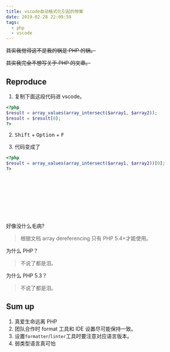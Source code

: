 ```yaml
---
title: vscode自动格式化引起的惨案
date: 2019-02-28 22:09:59
tags:
  - php
  - vscode
---
```


<del>其实我觉得这不是我的锅是 PHP 的锅。</del>

<del>其实我完全不想写关于 PHP 的文章。</del>

## Reproduce

1. 复制下面这段代码进 vscode。

```php
<?php
$result = array_values(array_intersect($array1, $array2));
$result = $result[0];
?>
```

2. <kbd>Shift</kbd> + <kbd>Option</kbd> + <kbd>F</kbd>

3. 代码变成了

```php
<?php
$result = array_values(array_intersect($array1, $array2))[0];
?>
```

&nbsp;

&nbsp;

&nbsp;

&nbsp;

好像没什么毛病?

> 根据文档 array dereferencing 只有 PHP 5.4+才能使用。

为什么 PHP？

> 不说了都是泪。

为什么 PHP 5.3？

> 不说了都是泪。

## Sum up

1. 真爱生命远离 PHP
2. 团队合作时 format 工具和 IDE 设置尽可能保持一致。
3. 设置`formatter`/`linter`工具时要注意对应语言版本。
4. 弱类型语言真可怕
